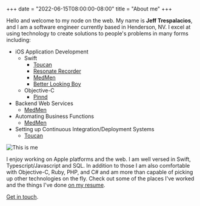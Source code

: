 +++
date = "2022-06-15T08:00:00-08:00"
title = "About me"
+++

Hello and welcome to my node on the web. My name is **Jeff Trespalacios**, and I am a software engineer currently based in Henderson, NV. I excel at using technology to create solutions to people's problems in many forms including:

- iOS Application Development
    - Swift
        - [Toucan][t]
        - [Resonate Recorder][rr]
        - [MedMen][mm]
        - [Better Looking Boy][blb]
    - Objective-C
        - [Pinnd][p]
- Backend Web Services
    - [MedMen][mm]
- Automating Business Functions
    - [MedMen][mm]
- Setting up Continuous Integration/Deployment Systems
    - [Toucan][t]

![This is me][1]

I enjoy working on Apple platforms and the web. I am well versed in Swift, Typescript/Javascript and SQL. In addition to those I am also comfortable with Objective-C, Ruby, PHP, and C# and am more than capable of picking up other technologies on the fly. Check out some of the places I've worked and the things I've done [on my resume](/resume).

[Get in touch][contact].

[1]: https://www.gravatar.com/avatar/c19b54255928bccecef5f193cd9f6be6?s=200
[mm]: /portfolio/medmen
[t]: /portfolio/toucan
[rr]: /portfolio/resonate-recorder
[blb]: /portfolio/better-look
[p]: /portfolio/pinnd
[contact]: /contact/